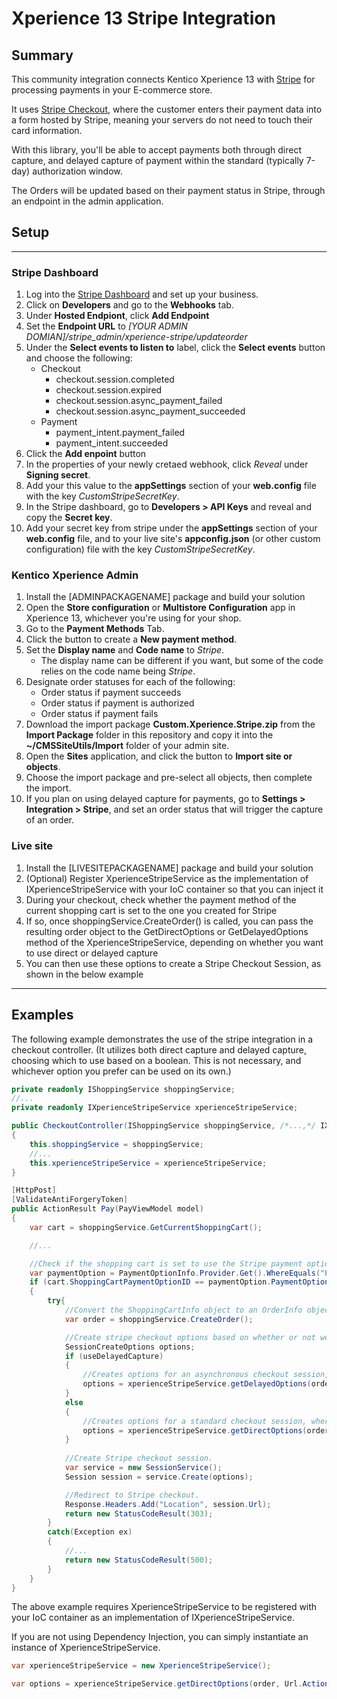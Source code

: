 # Xperience 13 Stripe Integration

## Summary
This community integration connects Kentico Xperience 13 with [Stripe](https://stripe.com/) for processing payments in your E-commerce store.

It uses [Stripe Checkout](https://stripe.com/payments/checkout), where the customer enters their payment data into a form hosted by Stripe, meaning your servers do not need to touch their card information.

With this library, you'll be able to accept payments both through direct capture, and delayed capture of payment within the standard (typically 7-day) authorization window.

The Orders will be updated based on their payment status in Stripe, through an endpoint in the admin application.

## Setup
---
### **Stripe Dashboard**
1. Log into the [Stripe Dashboard](https://dashboard.stripe.com/) and set up your business.
1. Click on **Developers** and go to the **Webhooks** tab.
1. Under **Hosted Endpiont**, click **Add Endpoint**
1. Set the **Endpoint URL** to *[YOUR ADMIN DOMIAN]/stripe_admin/xperience-stripe/updateorder*
1. Under the **Select events to listen to** label, click the **Select events** button and choose the following:
   * Checkout
     * checkout.session.completed
     * checkout.session.expired
     * checkout.session.async_payment_failed
     * checkout.session.async_payment_succeeded
   * Payment
     * payment_intent.payment_failed
     * payment_intent.succeeded
1. Click the **Add enpoint** button
1. In the properties of your newly cretaed webhook, click *Reveal* under **Signing secret**.
1. Add your this value to the **appSettings** section of your **web.config** file with the key *CustomStripeSecretKey*.
1. In the Stripe dashboard, go to **Developers > API Keys** and reveal and copy the **Secret key**.
1. Add your secret key from stripe under the **appSettings** section of your **web.config** file, and to your live site's **appconfig.json** (or other custom configuration) file with the key *CustomStripeSecretKey*.

### **Kentico Xperience Admin**
1. Install the [ADMINPACKAGENAME] package and build your solution
1. Open the **Store configuration** or **Multistore Configuration** app in Xperience 13, whichever you're using for your shop.
1. Go to the **Payment Methods** Tab.
1. Click the button to create a **New payment method**.
1. Set the **Display name** and **Code name** to *Stripe*.
   * The display name can be different if you want, but some of the code relies on the code name being *Stripe*.
1. Designate order statuses for each of the following:
   * Order status if payment succeeds
   * Order status if payment is authorized
   * Order status if payment fails
1. Download the import package **Custom.Xperience.Stripe.zip** from the **Import Package** folder in this repository and copy it into the **~/CMSSiteUtils/Import** folder of your admin site.
1. Open the **Sites** application, and click the button to **Import site or objects**.
1. Choose the import package and pre-select all objects, then complete the import.
1. If you plan on using delayed capture for payments, go to **Settings > Integration > Stripe**, and set an order status that will trigger the capture of an order.

### **Live site**
1. Install the [LIVESITEPACKAGENAME] package and build your solution
1. (Optional) Register XperienceStripeService as the implementation of IXperienceStripeService with your IoC container so that you can inject it
1. During your checkout, check whether the payment method of the current shopping cart is set to the one you created for Stripe
1. If so, once shoppingService.CreateOrder() is called, you can pass the resulting order object to the GetDirectOptions or GetDelayedOptions method of the XperienceStripeService, depending on whether you want to use direct or delayed capture
1. You can then use these options to create a Stripe Checkout Session, as shown in the below example

---

## Examples
The following example demonstrates the use of the stripe integration in a checkout controller. (It utilizes both direct capture and delayed capture, choosing which to use based on a boolean. This is not necessary, and whichever option you prefer can be used on its own.)

```c#
private readonly IShoppingService shoppingService;
//...
private readonly IXperienceStripeService xperienceStripeService;

public CheckoutController(IShoppingService shoppingService, /*...,*/ IXperienceStripeService xperienceStripeService)
{
	this.shoppingService = shoppingService;
	//...
	this.xperienceStripeService = xperienceStripeService;
}

[HttpPost]
[ValidateAntiForgeryToken]
public ActionResult Pay(PayViewModel model)
{
	var cart = shoppingService.GetCurrentShoppingCart();

	//...

	//Check if the shopping cart is set to use the Stripe payment option.
	var paymentOption = PaymentOptionInfo.Provider.Get().WhereEquals("PaymentOptionName", "Stripe").First();
	if (cart.ShoppingCartPaymentOptionID == paymentOption.PaymentOptionID)
	{
		try{
			//Convert the ShoppingCartInfo object to an OrderInfo object.
			var order = shoppingService.CreateOrder();

			//Create stripe checkout options based on whether or not we want delayed capture.
			SessionCreateOptions options;
			if (useDelayedCapture)
			{
				//Creates options for an asynchronous checkout session, where payment is not captured immediately at checkout (delayed capture).
				options = xperienceStripeService.getDelayedOptions(order, Url.Action(action: "ThankYou", controller: "Checkout"), Url.Action(action: "Login", controller: "Account"));
			}
			else
			{
				//Creates options for a standard checkout session, where paymnet is captured when the cusotmer completes the checkout (direct capture).
				options = xperienceStripeService.getDirectOptions(order, Url.Action(action: "ThankYou", controller: "Checkout"), Url.Action(action: "Login", controller: "Account"));
			}
			
			//Create Stripe checkout session.
			var service = new SessionService();
			Session session = service.Create(options);

			//Redirect to Stripe checkout.
			Response.Headers.Add("Location", session.Url);
			return new StatusCodeResult(303);
		}
		catch(Exception ex)
		{
			//...
			return new StatusCodeResult(500);
		}
	}
}
```
The above example requires XperienceStripeService to be registered with your IoC container as an implementation of IXperienceStripeService.

If you are not using Dependency Injection, you can simply instantiate an instance of XperienceStripeService.

```c#
var xperienceStripeService = new XperienceStripeService();

var options = xperienceStripeService.getDirectOptions(order, Url.Action(action: "ThankYou", controller: "Checkout"), Url.Action(action: "Login", controller: "Account"));
```

